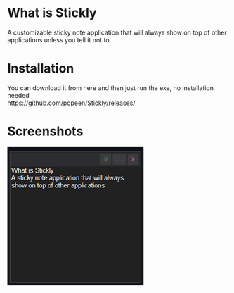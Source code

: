 # What is Stickly
A customizable sticky note application that will always show on top of other applications unless you tell it not to

# Installation
You can download it from here and then just run the exe, no installation needed   
https://github.com/popeen/Stickly/releases/

# Screenshots

![Screenshot](screenshot.png)
